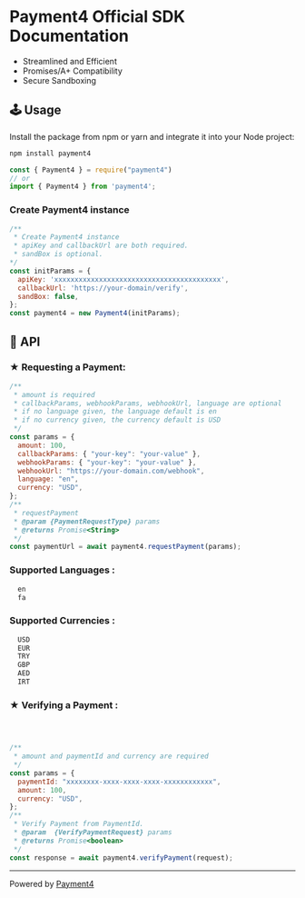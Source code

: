 # Payment4 Official SDK Documentation

- Streamlined and Efficient
- Promises/A+ Compatibility
- Secure Sandboxing

## 🕹 Usage

Install the package from npm or yarn and integrate it into your Node project:

```bash
npm install payment4
```

```javascript
const { Payment4 } = require("payment4")
// or
import { Payment4 } from 'payment4';
```

### Create Payment4 instance

```javascript
/**
 * Create Payment4 instance
 * apiKey and callbackUrl are both required.
 * sandBox is optional.
*/
const initParams = {
  apiKey: 'xxxxxxxxxxxxxxxxxxxxxxxxxxxxxxxxxxxxxxxxx',
  callbackUrl: 'https://your-domain/verify',
  sandBox: false,
};
const payment4 = new Payment4(initParams);
```

## 📢 API

### ★ Requesting a Payment:

```javascript
/**
 * amount is required
 * callbackParams, webhookParams, webhookUrl, language are optional
 * if no language given, the language default is en
 * if no currency given, the currency default is USD
 */
const params = {
  amount: 100,
  callbackParams: { "your-key": "your-value" },
  webhookParams: { "your-key": "your-value" },
  webhookUrl: "https://your-domain.com/webhook",
  language: "en",
  currency: "USD",
};
/**
 * requestPayment
 * @param {PaymentRequestType} params
 * @returns Promise<String>
 */
const paymentUrl = await payment4.requestPayment(params);
```

### Supported Languages :

```bash
  en
  fa
```


### Supported Currencies :

```bash
  USD  
  EUR  
  TRY  
  GBP 
  AED  
  IRT  
```


### ★ Verifying a Payment :

```javascript



/**
 * amount and paymentId and currency are required
 */
const params = {
  paymentId: "xxxxxxxx-xxxx-xxxx-xxxx-xxxxxxxxxxxx",
  amount: 100,
  currency: "USD",
};
/**
 * Verify Payment from PaymentId.
 * @param  {VerifyPaymentRequest} params
 * @returns Promise<boolean>
 */
const response = await payment4.verifyPayment(request);
```

---



Powered by [Payment4](https://payment4.com)
